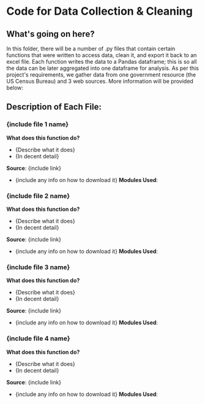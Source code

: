 # Code for Data Collection & Cleaning

## What's going on here? 

In this folder, there will be a number of .py files that contain certain functions that were written to access data, clean it, and export it back to an excel file.
Each function writes the data to a Pandas dataframe; this is so all the data can be later aggregated into one dataframe for analysis. As per this project's requirements, 
we gather data from one government resource (the US Census Bureau) and 3 web sources. More information will be provided below:

## Description of Each File:

### {include file 1 name}
__What does this function do?__
* {Describe what it does}
* {In decent detail}

__Source__: {include link}
* {include any info on how to download it}
__Modules Used__:

### {include file 2 name}
__What does this function do?__
* {Describe what it does}
* {In decent detail}

__Source__: {include link}
* {include any info on how to download it}
__Modules Used__:

### {include file 3 name}
__What does this function do?__
* {Describe what it does}
* {In decent detail}

__Source__: {include link}
* {include any info on how to download it}
__Modules Used__:

### {include file 4 name}
__What does this function do?__
* {Describe what it does}
* {In decent detail}

__Source__: {include link}
* {include any info on how to download it}
__Modules Used__:
